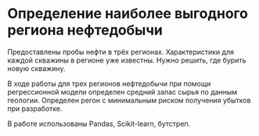# Определение наиболее выгодного региона нефтедобычи

Предоставлены пробы нефти в трёх регионах. Характеристики для каждой скважины в регионе уже известны. Нужно решить, где бурить новую скважину.

В ходе работы для трех регионов нефтедобычи при помощи регрессионной модели определен средний запас сырья по данным геологии. Определен регон с минимальным риском получения убытков при разработке.

В работе использованы Pandas, Scikit-learn, бутстреп.